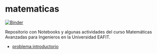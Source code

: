 # matematicas

[![Binder](https://mybinder.org/badge_logo.svg)](https://mybinder.org/v2/gh/jgomezc1/matematicas/master)

Repositorio con Notebooks y algunas actividades del curso Matemáticas Avanzadas para Ingenieros en la Universidad EAFIT.


* [problema introductorio](https://nbviewer.jupyter.org/github/jgomezc1/matematicas/blob/master/clase_01_instalcion/nb03_problema_introductorio.ipynb)
